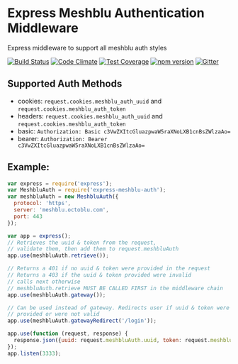 # Express Meshblu Authentication Middleware

Express middleware to support all meshblu auth styles

[![Build Status](https://travis-ci.org/octoblu/express-meshblu-auth.svg?branch=master)](https://travis-ci.org/octoblu/express-meshblu-auth) [![Code Climate](https://codeclimate.com/github/octoblu/express-meshblu-auth/badges/gpa.svg)](https://codeclimate.com/github/octoblu/express-meshblu-auth) [![Test Coverage](https://codeclimate.com/github/octoblu/express-meshblu-auth/badges/coverage.svg)](https://codeclimate.com/github/octoblu/express-meshblu-auth) [![npm version](https://badge.fury.io/js/express-meshblu-auth.svg)](http://badge.fury.io/js/express-meshblu-auth) [![Gitter](https://badges.gitter.im/octoblu/help.svg)](https://gitter.im/octoblu/help)

## Supported Auth Methods

* cookies: `request.cookies.meshblu_auth_uuid` and `request.cookies.meshblu_auth_token`
* headers: `request.cookies.meshblu_auth_uuid` and `request.cookies.meshblu_auth_token`
* basic: `Authorization: Basic c3VwZXItcGluazpwaW5raXNoLXB1cnBsZWlzaAo=`
* bearer: `Authorization: Bearer c3VwZXItcGluazpwaW5raXNoLXB1cnBsZWlzaAo=`

## Example:

```javascript
var express = require('express');
var MeshbluAuth = require('express-meshblu-auth');
var meshbluAuth = new MeshbluAuth({
  protocol: 'https',
  server: 'meshblu.octoblu.com',
  port: 443
});

var app = express();
// Retrieves the uuid & token from the request,
// validate them, then add them to request.meshbluAuth
app.use(meshbluAuth.retrieve());

// Returns a 401 if no uuid & token were provided in the request
// Returns a 403 if the uuid & token provided were invalid
// calls next otherwise
// meshbluAuth.retrieve MUST BE CALLED FIRST in the middleware chain
app.use(meshbluAuth.gateway());

// Can be used instead of gateway. Redirects user if uuid & token were not
// provided or were not valid
app.use(meshbluAuth.gatewayRedirect('/login'));

app.use(function (request, response) {
  response.json({uuid: request.meshbluAuth.uuid, token: request.meshbluAuth.token});
});
app.listen(3333);
```
